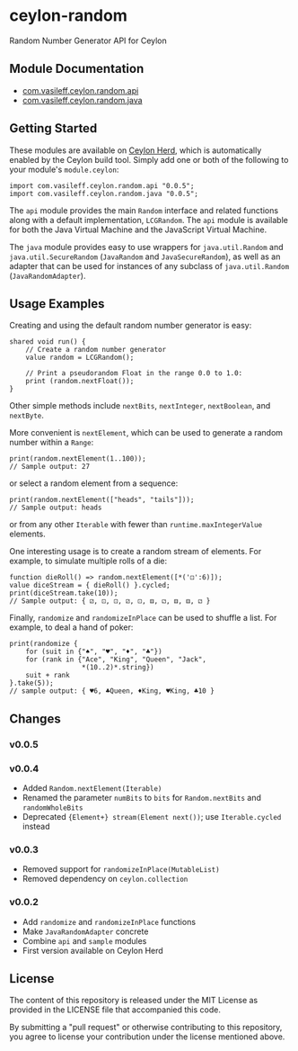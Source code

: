 ceylon-random
=============

Random Number Generator API for Ceylon

## Module Documentation

- [com.vasileff.ceylon.random.api](https://modules.ceylon-lang.org/repo/1/com/vasileff/ceylon/random/api/0.0.5/module-doc/api/index.html)
- [com.vasileff.ceylon.random.java](https://modules.ceylon-lang.org/repo/1/com/vasileff/ceylon/random/java/0.0.5/module-doc/api/index.html)

## Getting Started

These modules are available on [Ceylon Herd](https://modules.ceylon-lang.org),
which is automatically enabled by the Ceylon build tool. Simply add one or both
of the following to your module's `module.ceylon`:

```ceylon
import com.vasileff.ceylon.random.api "0.0.5";
import com.vasileff.ceylon.random.java "0.0.5";
```

The `api` module provides the main `Random` interface and related functions
along with a default implementation, `LCGRandom`. The `api` module is available
for both the Java Virtual Machine and the JavaScript Virtual Machine.

The `java` module provides easy to use wrappers for `java.util.Random` and
`java.util.SecureRandom` (`JavaRandom` and `JavaSecureRandom`), as well as an
adapter that can be used for instances of any subclass of `java.util.Random`
(`JavaRandomAdapter`).

## Usage Examples

Creating and using the default random number generator is easy:

```ceylon
shared void run() {
    // Create a random number generator
    value random = LCGRandom();

    // Print a pseudorandom Float in the range 0.0 to 1.0:
    print (random.nextFloat());
}
```

Other simple methods include `nextBits`, `nextInteger`, `nextBoolean`, and
`nextByte`.

More convenient is `nextElement`, which can be used to generate a random number
within a `Range`:

```ceylon
print(random.nextElement(1..100));
// Sample output: 27
```

or select a random element from a sequence:

```ceylon
print(random.nextElement(["heads", "tails"]));
// Sample output: heads
```

or from any other `Iterable` with fewer than `runtime.maxIntegerValue`
elements.

One interesting usage is to create a random stream of elements. For example, to
simulate multiple rolls of a die:

```ceylon
function dieRoll() => random.nextElement([*('⚀':6)]);
value diceStream = { dieRoll() }.cycled;
print(diceStream.take(10));
// Sample output: { ⚂, ⚀, ⚀, ⚂, ⚀, ⚅, ⚁, ⚅, ⚅, ⚁ }
```


Finally, `randomize` and `randomizeInPlace` can be used to shuffle a list. For
example, to deal a hand of poker:

```ceylon
print(randomize {
    for (suit in {"♠", "♥", "♦", "♣"})
    for (rank in {"Ace", "King", "Queen", "Jack",
                  *(10..2)*.string})
    suit + rank
}.take(5));
// sample output: { ♥6, ♣Queen, ♦King, ♥King, ♣10 }
```

## Changes

### v0.0.5

### v0.0.4

- Added `Random.nextElement(Iterable)`
- Renamed the parameter `numBits` to `bits` for `Random.nextBits` and
  `randomWholeBits`
- Deprecated `{Element+} stream(Element next())`; use `Iterable.cycled` instead

### v0.0.3

- Removed support for `randomizeInPlace(MutableList)`
- Removed dependency on `ceylon.collection`

### v0.0.2

- Add `randomize` and `randomizeInPlace` functions
- Make `JavaRandomAdapter` concrete
- Combine `api` and `sample` modules
- First version available on Ceylon Herd

## License

The content of this repository is released under the MIT License as provided in
the LICENSE file that accompanied this code.

By submitting a "pull request" or otherwise contributing to this repository,
you agree to license your contribution under the license mentioned above.
